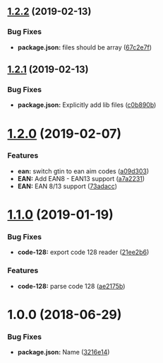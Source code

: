 ## [1.2.2](https://github.com/stonelasley/barcode-parsing/compare/v1.2.1...v1.2.2) (2019-02-13)


### Bug Fixes

* **package.json:** files should be array ([67c2e7f](https://github.com/stonelasley/barcode-parsing/commit/67c2e7f))

## [1.2.1](https://github.com/stonelasley/barcode-parsing/compare/v1.2.0...v1.2.1) (2019-02-13)


### Bug Fixes

* **package.json:** Explicitly add lib files ([c0b890b](https://github.com/stonelasley/barcode-parsing/commit/c0b890b))

# [1.2.0](https://github.com/stonelasley/barcode-parsing/compare/v1.1.1...v1.2.0) (2019-02-07)


### Features

* **ean:** switch gtin to ean aim codes ([a09d303](https://github.com/stonelasley/barcode-parsing/commit/a09d303))
* **EAN:** Add EAN8 - EAN13 support ([a7a2231](https://github.com/stonelasley/barcode-parsing/commit/a7a2231))
* **EAN:** EAN 8/13 support ([73adacc](https://github.com/stonelasley/barcode-parsing/commit/73adacc))

# [1.1.0](https://github.com/stonelasley/barcode-parsing/compare/v1.0.0...v1.1.0) (2019-01-19)


### Bug Fixes

* **code-128:** export code 128 reader ([21ee2b6](https://github.com/stonelasley/barcode-parsing/commit/21ee2b6))


### Features

* **code-128:** parse code 128 ([ae2175b](https://github.com/stonelasley/barcode-parsing/commit/ae2175b))

# 1.0.0 (2018-06-29)


### Bug Fixes

* **package.json:** Name ([3216e14](https://github.com/stonelasley/barcode-parsing/commit/3216e14))
